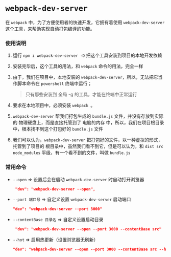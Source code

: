 # `webpack-dev-server`

在 `webpack` 中，为了方便使用者的快速开发，它拥有着使用 `webpack-dev-server` 这个工具，来帮助实现自动打包编译的功能。



### 使用说明

1. 运行 `npm i webpack-dev-server -D` 把这个工具安装到项目的本地开发依赖

2. 安装完毕后，这个工具的用法，和 `webpack` 命令的用法，完全一样

3. 由于，我们在项目中，本地安装的 `webpack-dev-server`，所以，无法把它当作脚本命令在 `powershell` 终端中运行；

   > 只有那些安装到 全局 -g 的工具，才能在终端中正常运行

4. 要求在本地项目中，必须安装 `webpack `。

5. `webpack-dev-server` 帮我们打包生成的 `bundle.js` 文件，并没有存放到实际的 物理硬盘上，而是直接托管到了 电脑的内存 中，所以，我们在项目根目录中，根本找不到这个打包好的 `bundle.js` 文件

6. 我们可以认为，`webpack-dev-server` 把打包好的文件，以一种虚拟的形式，托管到了项目的 根目录中，虽然我们看不到它，但是可以认为，和 `dist src node_modules` 平级，有一个看不到的文件，叫做 `bundle.js`



### 常用命令

- `--open` => 设置后会在启动 `webpack-dev-server` 时自动打开浏览器

  ```json
   "dev": "webpack-dev-server --open",
  ```

- `--port 端口号` => 自定义设置 `webpack-dev-server`  启动端口

  ```json
  "dev": "webpack-dev-server --port 3000"
  ```

- `--contentBase 目录名` => 自定义设置启动目录

  ```json
   "dev": "webpack-dev-server --open --port 3000 --contentBase src"
  ```

- `--hot` => 启用热更新（设置浏览器无刷新）

  ```json
  "dev": "webpack-dev-server --open --port 3000 --contentBase src --hot"
  ```

  

